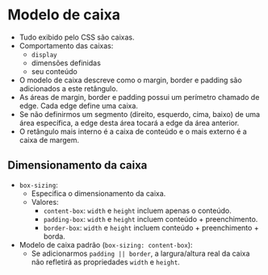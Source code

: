 # Modelo de caixa

- Tudo exibido pelo CSS são caixas.
- Comportamento das caixas:
  - `display`
  - dimensões definidas
  - seu conteúdo
- O modelo de caixa descreve como o margin, border e padding são adicionados a este retângulo.
- As áreas de margin, border e padding possui um perímetro chamado de edge. Cada edge define uma caixa.
- Se não definirmos um segmento (direito, esquerdo, cima, baixo) de uma área específica, a edge desta área tocará a edge da área anterior.
- O retângulo mais interno é a caixa de conteúdo e o mais externo é a caixa de margem.

## Dimensionamento da caixa

- `box-sizing`:
  - Especifica o dimensionamento da caixa.
  - Valores:
    - `content-box`: `width` e `height` incluem apenas o conteúdo.
    - `padding-box`: `width` e `height` incluem conteúdo + preenchimento.
    - `border-box`: `width` e `height` incluem conteúdo + preenchimento + borda.
- Modelo de caixa padrão (`box-sizing: content-box`):
  - Se adicionarmos `padding || border`, a largura/altura real da caixa não refletirá as propriedades `width` e `height`.